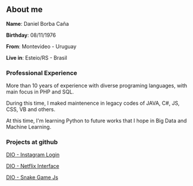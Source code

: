 ## About me

**Name**: Daniel Borba Caña

**Birthday**: 08/11/1976

**From**: Montevideo - Uruguay

**Live in**: Esteio/RS - Brasil

### Professional Experience

More than 10 years of experience with diverse programing languages, with main focus in PHP and SQL. 

During this time, I maked maintenence in legacy codes of JAVA, C#, JS, CSS, VB and others.

At this time, I'm learning Python to future works that I hope in Big Data and Machine Learning.

### Projects at github ###

[DIO - Instagram Login](https://dbcana.github.io/dio-flex_instagram_login/)

[DIO - Netflix Interface](https://dbcana.github.io/dio-netflix/)

[DIO - Snake Game Js](https://dbcana.github.io/dio-snake_game_js/)
